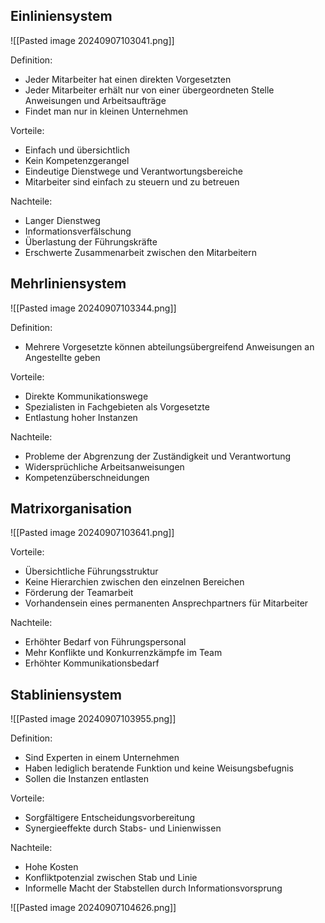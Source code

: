 ## Einliniensystem

![[Pasted image 20240907103041.png]]

Definition:
- Jeder Mitarbeiter hat einen direkten Vorgesetzten
- Jeder Mitarbeiter erhält nur von einer übergeordneten Stelle Anweisungen und Arbeitsaufträge
- Findet man nur in kleinen Unternehmen

Vorteile:
- Einfach und übersichtlich
- Kein Kompetenzgerangel
- Eindeutige Dienstwege und Verantwortungsbereiche
- Mitarbeiter sind einfach zu steuern und zu betreuen

Nachteile:
- Langer Dienstweg
- Informationsverfälschung 
- Überlastung der Führungskräfte
- Erschwerte Zusammenarbeit zwischen den Mitarbeitern

## Mehrliniensystem
![[Pasted image 20240907103344.png]]

Definition:
- Mehrere Vorgesetzte können abteilungsübergreifend Anweisungen an Angestellte geben

Vorteile:
- Direkte Kommunikationswege
- Spezialisten in Fachgebieten als Vorgesetzte
- Entlastung hoher Instanzen

Nachteile:
- Probleme der Abgrenzung der Zuständigkeit und Verantwortung
- Widersprüchliche Arbeitsanweisungen
- Kompetenzüberschneidungen

## Matrixorganisation
![[Pasted image 20240907103641.png]]

Vorteile: 
- Übersichtliche Führungsstruktur
- Keine Hierarchien zwischen den einzelnen Bereichen
- Förderung der Teamarbeit
- Vorhandensein eines permanenten Ansprechpartners für Mitarbeiter

Nachteile:
- Erhöhter Bedarf von Führungspersonal
- Mehr Konflikte und Konkurrenzkämpfe im Team
- Erhöhter Kommunikationsbedarf

## Stabliniensystem
![[Pasted image 20240907103955.png]]

Definition:
- Sind Experten in einem Unternehmen
- Haben lediglich beratende Funktion und keine Weisungsbefugnis
- Sollen die Instanzen entlasten

Vorteile:
- Sorgfältigere Entscheidungsvorbereitung 
- Synergieeffekte durch Stabs- und Linienwissen

Nachteile:
- Hohe Kosten
- Konfliktpotenzial zwischen Stab und Linie
- Informelle Macht der Stabstellen durch Informationsvorsprung

![[Pasted image 20240907104626.png]]
